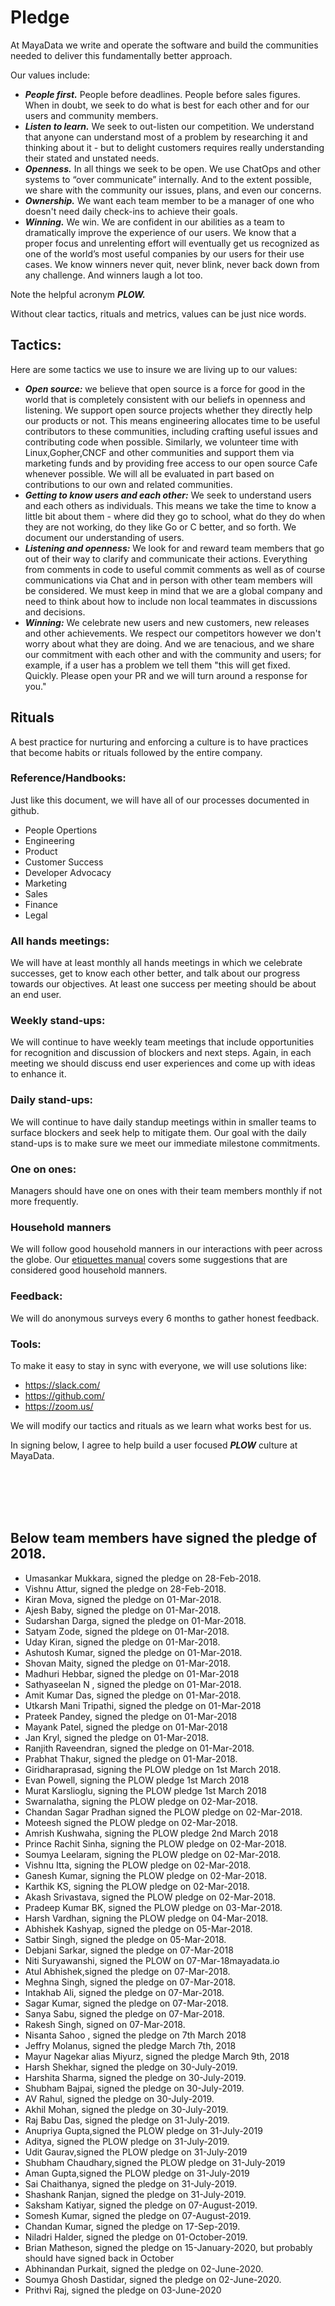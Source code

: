 # Pledge

At MayaData we write and operate the software and build the communities needed to deliver this fundamentally better approach.

Our values include:
- _**People first.**_  People before deadlines.  People before sales figures.  When in doubt, we seek to do what is best for each other and for our users and community members.
- _**Listen to learn.**_  We seek to out-listen our competition.  We understand that anyone can understand most of a problem by researching it and thinking about it - but to delight customers requires really understanding their stated and unstated needs.
- _**Openness.**_  In all things we seek to be open.  We use ChatOps and other systems to “over communicate” internally.  And to the extent possible, we share with the community our issues, plans, and even our concerns.
- _**Ownership.**_  We want each team member to be a manager of one who doesn't need daily check-ins to achieve their goals.
- _**Winning.**_  We win.  We are confident in our abilities as a team to dramatically improve the experience of our users.  We know that a proper focus and unrelenting effort will eventually get us recognized as one of the world’s most useful companies by our users for their use cases.  We know winners never quit, never blink, never back down from any challenge.  And winners laugh a lot too.

Note the helpful acronym _**PLOW.**_

Without clear tactics, rituals and metrics, values can be just nice words.

## Tactics:

Here are some tactics we use to insure we are living up to our values:
- _**Open source:**_  we believe that open source is a force for good in the world that is completely consistent with our beliefs in openness and listening.  We support open source projects whether they directly help our products or not.  This means engineering allocates time to be useful contributors to these communities, including crafting useful issues and contributing code when possible.  Similarly, we volunteer time with Linux,Gopher,CNCF and other communities and support them via marketing funds and by providing free access to our open source Cafe whenever possible.  We will all be evaluated in part based on contributions to our own and related communities.
- _**Getting to know users and each other:**_  We seek to understand users and each others as individuals.  This means we take the time to know a little bit about them - where did they go to school, what do they do when they are not working, do they like Go or C better, and so forth.  We document our understanding of users.
- _**Listening and openness:**_  We look for and reward team members that go out of their way to clarify and communicate their actions.  Everything from comments in code to useful commit comments as well as of course communications via Chat and in person with other team members will be considered.  We must keep in mind that we are a global company and need to think about how to include non local teammates in discussions and decisions.
- _**Winning:**_ We celebrate new users and new customers, new releases and other achievements.  We respect our competitors however we don't worry about what they are doing.  And we are tenacious, and we share our commitment with each other and with the community and users; for example, if a user has a problem we tell them "this will get fixed.  Quickly.  Please open your PR and we will turn around a response for you."

## Rituals
A best practice for nurturing and enforcing a culture is to have practices that become habits or rituals followed by the entire company.

### Reference/Handbooks:
Just like this document, we will have all of our processes documented in github.
- People Opertions
- Engineering
- Product
- Customer Success
- Developer Advocacy
- Marketing
- Sales
- Finance
- Legal

### All hands meetings:
We will have at least monthly all hands meetings in which we celebrate successes, get to know each other better, and talk about our progress towards our objectives.  At least one success per meeting should be about an end user.

### Weekly stand-ups:
We will continue to have weekly team meetings that include opportunities for recognition and discussion of blockers and next steps.  Again, in each meeting we should discuss end user experiences and come up with ideas to enhance it.

### Daily stand-ups:
We will continue to have daily standup meetings within in smaller teams to surface blockers and seek help to mitigate them. Our goal with the daily stand-ups is to make sure we meet our immediate milestone commitments. 

### One on ones:
Managers should have one on ones with their team members monthly if not more frequently.

### Household manners
We will follow good household manners in our interactions with peer across the globe. Our [etiquettes manual](./process/etiquettes.md) covers some suggestions that are considered good household manners.

### Feedback:
We will do anonymous surveys every 6 months to gather honest feedback.

### Tools:
To make it easy to stay in sync with everyone, we will use solutions like:
- https://slack.com/
- https://github.com/
- https://zoom.us/

We will modify our tactics and rituals as we learn what works best for us.


In signing below, I agree to help build a user focused _**PLOW**_ culture at MayaData.

<br><br><br><br>
## Below team members have signed the pledge of 2018.

- Umasankar Mukkara, signed the pledge on 28-Feb-2018.
- Vishnu Attur, signed the pledge on 28-Feb-2018.
- Kiran Mova, signed the pledge on 01-Mar-2018.
- Ajesh Baby, signed the pledge on 01-Mar-2018.
- Sudarshan Darga, signed the pledge on 01-Mar-2018.
- Satyam Zode, signed the pldege on 01-Mar-2018.
- Uday Kiran, signed the pledge on 01-Mar-2018.
- Ashutosh Kumar, signed the pledge on 01-Mar-2018.
- Shovan Maity, signed the pledge on 01-Mar-2018.
- Madhuri Hebbar, signed the pledge on 01-Mar-2018
- Sathyaseelan N , signed the pledge on 01-Mar-2018.
- Amit Kumar Das, signed the pledge on 01-Mar-2018.
- Utkarsh Mani Tripathi, signed the pledge on 01-Mar-2018
- Prateek Pandey, signed the pledge on 01-Mar-2018
- Mayank Patel, signed the pledge on 01-Mar-2018
- Jan Kryl, signed the pledge on 01-Mar-2018.
- Ranjith Raveendran, signed the pledge on 01-Mar-2018.
- Prabhat Thakur, signed the pledge on 01-Mar-2018.
- Giridharaprasad, signing the PLOW pledge on 1st March 2018.
- Evan Powell, signing the PLOW pledge 1st March 2018
- Murat Karslioglu, signing the PLOW pledge 1st March 2018
- Swarnalatha, signing the PLOW pledge on 02-Mar-2018.
- Chandan Sagar Pradhan signed the PLOW pledge on 02-Mar-2018.
- Moteesh signed the PLOW pledge on 02-Mar-2018.
- Amrish Kushwaha, signing the PLOW pledge 2nd March 2018
- Prince Rachit Sinha, signing the PLOW pledge on 02-Mar-2018.
- Soumya Leelaram, signing the PLOW pledge on 02-Mar-2018.
- Vishnu Itta, signing the PLOW pledge on 02-Mar-2018.
- Ganesh Kumar, signing the PLOW pledge on 02-Mar-2018.
- Karthik KS, signing the PLOW pledge on 02-Mar-2018.
- Akash Srivastava, signed the PLOW pledge on 02-Mar-2018.
- Pradeep Kumar BK, signed the PLOW pledge on 03-Mar-2018.
- Harsh Vardhan, signing the PLOW pledge on 04-Mar-2018.
- Abhishek Kashyap, signed the pledge on 05-Mar-2018.
- Satbir Singh, signed the pledge on 05-Mar-2018.
- Debjani Sarkar, signed the pledge on 07-Mar-2018
- Niti Suryawanshi, signed the PLOW on 07-Mar-18mayadata.io
- Atul Abhishek,signed the pledge on 07-Mar-2018.
- Meghna Singh, signed the pledge on 07-Mar-2018.
- Intakhab Ali, signed the pledge on 07-Mar-2018.
- Sagar Kumar, signed the pledge on 07-Mar-2018.
- Sanya Sabu, signed the pledge on 07-Mar-2018.
- Rakesh Singh, signed on 07-Mar-2018.
- Nisanta Sahoo , signed the pledge on 7th March 2018
- Jeffry Molanus, signed the pledge March 7th, 2018
- Mayur Nagekar alias Miyurz, signed the pledge March 9th, 2018
- Harsh Shekhar, signed the pledge on 30-July-2019.
- Harshita Sharma, signed the pledge on 30-July-2019.
- Shubham Bajpai, signed the pledge on 30-July-2019.
- AV Rahul, signed the pledge on 30-July-2019.
- Akhil Mohan, signed the pledge on 30-July-2019.
- Raj Babu Das, signed the pledge on 31-July-2019.
- Anupriya Gupta,signed the PLOW pledge on 31-July-2019
- Aditya, signed the PLOW pledge on 31-July-2019.
- Udit Gaurav,signed the PLOW pledge on 31-July-2019
- Shubham Chaudhary,signed the PLOW pledge on 31-July-2019
- Aman Gupta,signed the PLOW pledge on 31-July-2019
- Sai Chaithanya, signed the pledge on 31-July-2019.
- Shashank Ranjan, signed the pledge on 31-July-2019.
- Saksham Katiyar, signed the pledge on 07-August-2019.
- Somesh Kumar, signed the pledge on 07-August-2019.
- Chandan Kumar, signed the pledge on 17-Sep-2019.
- Niladri Halder, signed the pledge on 01-October-2019.
- Brian Matheson, signed the pledge on 15-January-2020, but probably should have signed back in October
- Abhinandan Purkait, signed the pledge on 02-June-2020.
- Soumya Ghosh Dastidar, signed the pledge on 02-June-2020.
- Prithvi Raj, signed the pledge on 03-June-2020

